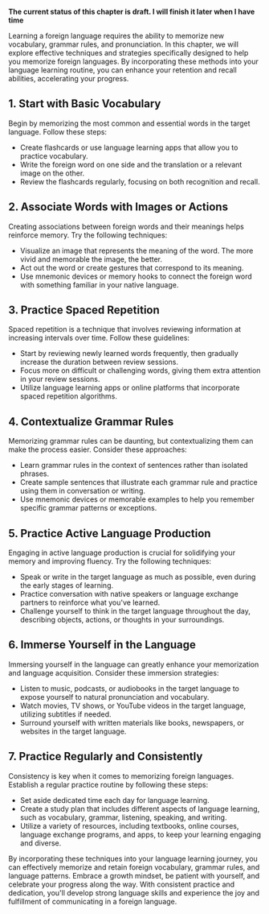 **The current status of this chapter is draft. I will finish it later when I have time**

Learning a foreign language requires the ability to memorize new vocabulary, grammar rules, and pronunciation. In this chapter, we will explore effective techniques and strategies specifically designed to help you memorize foreign languages. By incorporating these methods into your language learning routine, you can enhance your retention and recall abilities, accelerating your progress.

**1. Start with Basic Vocabulary**
----------------------------------

Begin by memorizing the most common and essential words in the target language. Follow these steps:

* Create flashcards or use language learning apps that allow you to practice vocabulary.
* Write the foreign word on one side and the translation or a relevant image on the other.
* Review the flashcards regularly, focusing on both recognition and recall.

**2. Associate Words with Images or Actions**
---------------------------------------------

Creating associations between foreign words and their meanings helps reinforce memory. Try the following techniques:

* Visualize an image that represents the meaning of the word. The more vivid and memorable the image, the better.
* Act out the word or create gestures that correspond to its meaning.
* Use mnemonic devices or memory hooks to connect the foreign word with something familiar in your native language.

**3. Practice Spaced Repetition**
---------------------------------

Spaced repetition is a technique that involves reviewing information at increasing intervals over time. Follow these guidelines:

* Start by reviewing newly learned words frequently, then gradually increase the duration between review sessions.
* Focus more on difficult or challenging words, giving them extra attention in your review sessions.
* Utilize language learning apps or online platforms that incorporate spaced repetition algorithms.

**4. Contextualize Grammar Rules**
----------------------------------

Memorizing grammar rules can be daunting, but contextualizing them can make the process easier. Consider these approaches:

* Learn grammar rules in the context of sentences rather than isolated phrases.
* Create sample sentences that illustrate each grammar rule and practice using them in conversation or writing.
* Use mnemonic devices or memorable examples to help you remember specific grammar patterns or exceptions.

**5. Practice Active Language Production**
------------------------------------------

Engaging in active language production is crucial for solidifying your memory and improving fluency. Try the following techniques:

* Speak or write in the target language as much as possible, even during the early stages of learning.
* Practice conversation with native speakers or language exchange partners to reinforce what you've learned.
* Challenge yourself to think in the target language throughout the day, describing objects, actions, or thoughts in your surroundings.

**6. Immerse Yourself in the Language**
---------------------------------------

Immersing yourself in the language can greatly enhance your memorization and language acquisition. Consider these immersion strategies:

* Listen to music, podcasts, or audiobooks in the target language to expose yourself to natural pronunciation and vocabulary.
* Watch movies, TV shows, or YouTube videos in the target language, utilizing subtitles if needed.
* Surround yourself with written materials like books, newspapers, or websites in the target language.

**7. Practice Regularly and Consistently**
------------------------------------------

Consistency is key when it comes to memorizing foreign languages. Establish a regular practice routine by following these steps:

* Set aside dedicated time each day for language learning.
* Create a study plan that includes different aspects of language learning, such as vocabulary, grammar, listening, speaking, and writing.
* Utilize a variety of resources, including textbooks, online courses, language exchange programs, and apps, to keep your learning engaging and diverse.

By incorporating these techniques into your language learning journey, you can effectively memorize and retain foreign vocabulary, grammar rules, and language patterns. Embrace a growth mindset, be patient with yourself, and celebrate your progress along the way. With consistent practice and dedication, you'll develop strong language skills and experience the joy and fulfillment of communicating in a foreign language.
